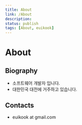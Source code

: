 ```yaml
---
title: About
link: /About
description: 
status: publish
tags: [About, euikook]
---
```


# About 

## Biography

* 소프트웨어 개발자 입니다.
* 대한민국 대전에 거주하고 있습니다.


## Contacts
* euikook at gmail.com
